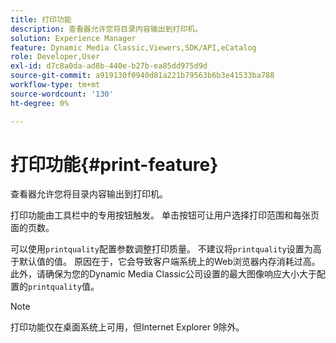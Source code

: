 ```yaml
---
title: 打印功能
description: 查看器允许您将目录内容输出到打印机。
solution: Experience Manager
feature: Dynamic Media Classic,Viewers,SDK/API,eCatalog
role: Developer,User
exl-id: d7c8a0da-ad8b-440e-b27b-ea85dd975d9d
source-git-commit: a919130f0940d81a221b79563b6b3e41533ba788
workflow-type: tm+mt
source-wordcount: '130'
ht-degree: 0%

---
```


# 打印功能{#print-feature}

查看器允许您将目录内容输出到打印机。

打印功能由工具栏中的专用按钮触发。 单击按钮可让用户选择打印范围和每张页面的页数。

可以使用`printquality`配置参数调整打印质量。 不建议将`printquality`设置为高于默认值的值。 原因在于，它会导致客户端系统上的Web浏览器内存消耗过高。 此外，请确保为您的Dynamic Media Classic公司设置的最大图像响应大小大于配置的`printquality`值。

>[!NOTE]
>
>打印功能仅在桌面系统上可用，但Internet Explorer 9除外。
